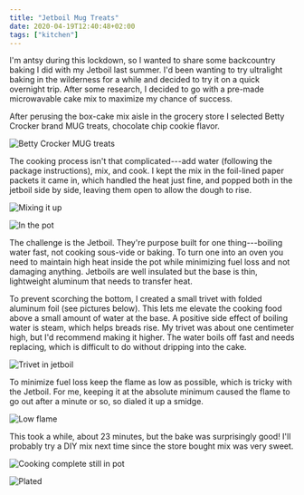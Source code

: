 ```yaml
---
title: "Jetboil Mug Treats"
date: 2020-04-19T12:40:48+02:00
tags: ["kitchen"]
---
```


I'm antsy during this lockdown, so I wanted to share some backcountry baking I did with my Jetboil last summer. I'd been wanting to try ultralight baking in the wilderness for a while and decided to try it on a quick overnight trip. After some research, I decided to go with a pre-made microwavable cake mix to maximize my chance of success.

After perusing the box-cake mix aisle in the grocery store I selected Betty Crocker brand MUG treats, chocolate chip cookie flavor.

![Betty Crocker MUG treats](00-branding.jpeg)

The cooking process isn't that complicated---add water (following the package instructions), mix, and cook. I kept the mix in the foil-lined paper packets it came in, which handled the heat just fine, and popped both in the jetboil side by side, leaving them open to allow the dough to rise.

![Mixing it up](01-mixed.jpeg)

![In the pot](02-in-pot-before.jpeg)

The challenge is the Jetboil. They're purpose built for one thing---boiling water fast, not cooking sous-vide or baking. To turn one into an oven you need to maintain high heat inside the pot while minimizing fuel loss and not damaging anything. Jetboils are well insulated but the base is thin, lightweight aluminum that needs to transfer heat.

To prevent scorching the bottom, I created a small trivet with folded aluminum foil (see pictures below). This lets me elevate the cooking food above a small amount of water at the base. A positive side effect of boiling water is steam, which helps breads rise. My trivet was about one centimeter high, but I'd recommend making it higher. The water boils off fast and needs replacing, which is difficult to do without dripping into the cake.

![Trivet in jetboil](04-trivet.jpeg)

To minimize fuel loss keep the flame as low as possible, which is tricky with the Jetboil. For me, keeping it at the absolute minimum caused the flame to go out after a minute or so, so dialed it up a smidge.

![Low flame](06-low-flame.jpeg)

This took a while, about 23 minutes, but the bake was surprisingly good! I'll probably try a DIY mix next time since the store bought mix was very sweet.

![Cooking complete still in pot](07-in-pot-after.jpeg)

![Plated](08-plated-unwrapped.jpeg)
